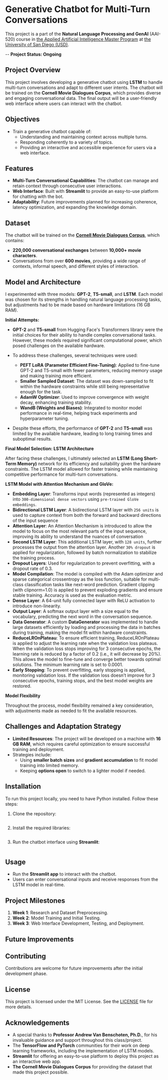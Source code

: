 # Generative Chatbot for Multi-Turn Conversations

This project is a part of the **Natural Language Processing and GenAI** (AAI-520) course in [the Applied Artificial Intelligence Master Program](https://onlinedegrees.sandiego.edu/masters-applied-artificial-intelligence/) at [the University of San Diego (USD)](https://www.sandiego.edu/). 

-- **Project Status: Ongoing**

## Project Overview
This project involves developing a generative chatbot using **LSTM** to handle multi-turn conversations and adapt to different user intents. The chatbot will be trained on the **Cornell Movie Dialogues Corpus**, which provides diverse and engaging conversational data. The final output will be a user-friendly web interface where users can interact with the chatbot.

## Objectives
- Train a generative chatbot capable of:
  - Understanding and maintaining context across multiple turns.
  - Responding coherently to a variety of topics.
  - Providing an interactive and accessible experience for users via a web interface.

## Features
- **Multi-Turn Conversational Capabilities**: The chatbot can manage and retain context through consecutive user interactions.
- **Web Interface**: Built with **Streamlit** to provide an easy-to-use platform for chatting with the bot.
- **Adaptability**: Future improvements planned for increasing coherence, latency optimization, and expanding the knowledge domain.

## Dataset
The chatbot will be trained on the **[Cornell Movie Dialogues Corpus](https://www.kaggle.com/datasets/rajathmc/cornell-moviedialog-corpus)**, which contains:
- **220,000 conversational exchanges** between **10,000+ movie characters**.
- Conversations from over **600 movies**, providing a wide range of contexts, informal speech, and different styles of interaction.

## Model and Architecture

I experimented with three models: **GPT-2**, **T5-small**, and **LSTM**. Each model was chosen for its strengths in handling natural language processing tasks, but adjustments had to be made based on hardware limitations (16 GB RAM).

**Initial Attempts:**

- **GPT-2** and **T5-small** from Hugging Face's Transformers library were the initial choices for their ability to handle complex conversational tasks. However, these models required significant computational power, which posed challenges on the available hardware.

- To address these challenges, several techniques were used:
  - **PEFT LoRA (Parameter Efficient Fine-Tuning)**: Applied to fine-tune GPT-2 and T5-small with fewer parameters, reducing memory usage and making training more efficient.
  - **Smaller Sampled Dataset**: The dataset was down-sampled to fit within the hardware constraints while still being representative enough for the task.
  - **AdamW Optimizer**: Used to improve convergence with weight decay, enhancing training stability.
  - **WandB (Weights and Biases)**: Integrated to monitor model performance in real-time, helping track experiments and hyperparameter tuning.

- Despite these efforts, the performance of **GPT-2** and **T5-small** was limited by the available hardware, leading to long training times and suboptimal results.

**Final Model Selection: LSTM Architecture**

After facing these challenges, I ultimately selected an **LSTM (Long Short-Term Memory)** network for its efficiency and suitability given the hardware constraints. The LSTM model allowed for faster training while maintaining competitive performance for multi-turn conversations.

**LSTM Model with Attention Mechanism and GloVe:**

- **Embedding Layer**: Transforms input words (represented as integers) into `300-dimensional dense vectors` using `pre-trained GloVe embeddings`.
- **Bidirectional LSTM Layer**: A bidirectional LSTM layer with `256 units` is used to capture context from both the forward and backward directions of the input sequence
- **Attention Layer**: An Attention Mechanism is introduced to allow the model to focus on the most relevant parts of the input sequence, improving its ability to understand the nuances of conversation
- **Second LSTM Layer**: This additional LSTM layer, with `128 units`, further processes the output from the attention layer. Another `30% dropout` is applied for regularization, followed by batch normalization to stabilize the training process.
- **Dropout Layers**: Used for regularization to prevent overfitting, with a dropout rate of 0.3.
- **Model Compilation**: The model is compiled with the Adam optimizer and sparse categorical crossentropy as the loss function, suitable for multi-class classification tasks like next-word prediction. Gradient clipping (with clipnorm=1.0) is applied to prevent exploding gradients and ensure stable training. Accuracy is used as the evaluation metric.
- **Dense Layer**: A 64-unit fully connected layer with ReLU activation to introduce non-linearity.
- **Output Layer**: A softmax output layer with a size equal to the vocabulary, predicting the next word in the conversation sequence.
- **Data Generator**: A custom **DataGenerator** was implemented to handle large datasets efficiently by loading and processing the data in batches during training, making the model fit within hardware constraints.
- **ReduceLROnPlateau**: To ensure efficient training, ReduceLROnPlateau is applied to adjust the learning rate when the validation loss plateaus. When the validation loss stops improving for 3 consecutive epochs, the learning rate is reduced by a factor of 0.2 (i.e., it will decrease by 20%). This allows the model to fine-tune and converge better towards optimal solutions. The minimum learning rate is set to 0.0001.
- **Early Stopping**: To prevent overfitting, early stopping is applied, monitoring validation loss. If the validation loss doesn’t improve for 3 consecutive epochs, training stops, and the best model weights are restored.
  

**Model Flexibility**

Throughout the process, model flexibility remained a key consideration, with adjustments made as needed to fit the available resources.


## Challenges and Adaptation Strategy
- **Limited Resources**: The project will be developed on a machine with **16 GB RAM**, which requires careful optimization to ensure successful training and deployment.
- Strategies include:
  - Using **smaller batch sizes** and **gradient accumulation** to fit model training into limited memory.
  - Keeping **options open** to switch to a lighter model if needed.

## Installation
To run this project locally, you need to have Python installed. Follow these steps:

1. Clone the repository:
    ```sh

    ```

2. Install the required libraries:
    ```sh
   
    ```

3. Run the chatbot interface using **Streamlit**:
    ```sh

    ```

## Usage
- Run the **Streamlit app** to interact with the chatbot.
- Users can enter conversational inputs and receive responses from the LSTM model in real-time.

## Project Milestones
1. **Week 1**: Research and Dataset Preprocessing.
2. **Week 2**: Model Training and Initial Testing.
3. **Week 3**: Web Interface Development, Testing, and Deployment.

## Future Improvements


## Contributing
Contributions are welcome for future improvements after the initial development phase.

## License
This project is licensed under the MIT License. See the [LICENSE](./LICENSE) file for more details.

## Acknowledgements
* A special thanks to **Professor Andrew Van Benschoten, Ph.D.**, for his invaluable guidance and support throughout this class/project.
* The **TensorFlow and PyTorch** communities for their work on deep learning frameworks, including the implementation of LSTM models.
* **Streamlit** for offering an easy-to-use platform to deploy this project as an interactive web app.
* **The Cornell Movie Dialogues Corpus** for providing the dataset that made this project possible.

